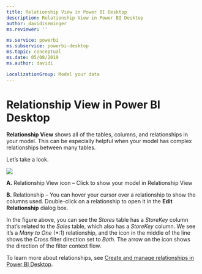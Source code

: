 ```yaml
---
title: Relationship View in Power BI Desktop
description: Relationship View in Power BI Desktop
author: davidiseminger
ms.reviewer: ''

ms.service: powerbi
ms.subservice: powerbi-desktop
ms.topic: conceptual
ms.date: 05/08/2019
ms.author: davidi

LocalizationGroup: Model your data
---
```

# Relationship View in Power BI Desktop
**Relationship View** shows all of the tables, columns, and relationships in your model. This can be especially helpful when your model has complex relationships between many tables.

Let’s take a look.

![](media/desktop-relationship-view/relationshipview_fullscreen.png)

**A.**  Relationship View icon – Click to show your model in Relationship View

**B.** Relationship – You can hover your cursor over a relationship to show the columns used. Double-click on a relationship to open it in the **Edit Relationship** dialog box. 

In the figure above, you can see the *Stores* table has a *StoreKey* column that’s related to the *Sales* table, which also has a *StoreKey* column. We see it’s a *Many to One* (\*:1) relationship, and the icon in the middle of the line shows the Cross filter direction set to *Both*. The arrow on the icon shows the direction of the filter context flow.

To learn more about relationships, see [Create and manage relationships in Power BI Desktop](desktop-create-and-manage-relationships.md).

